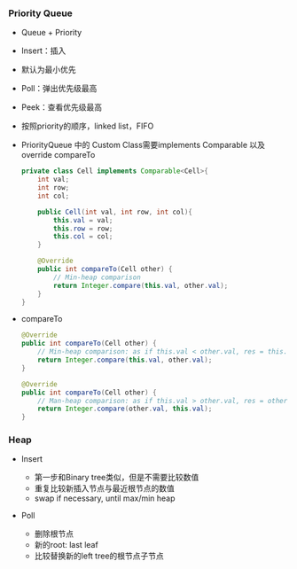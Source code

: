 ### Priority Queue
  - Queue + Priority
  - Insert：插入
  - 默认为最小优先
  - Poll：弹出优先级最高
  - Peek：查看优先级最高
  - 按照priority的顺序，linked list，FIFO
  - PriorityQueue<CustomClass> 中的 Custom Class需要implements Comparable<CustomClass> 以及 override compareTo
    ```java
    private class Cell implements Comparable<Cell>{
        int val;
        int row;
        int col;

        public Cell(int val, int row, int col){
            this.val = val;
            this.row = row;
            this.col = col;
        }

        @Override
        public int compareTo(Cell other) {
            // Min-heap comparison
            return Integer.compare(this.val, other.val);
        }
    }
    ```

- compareTo
  ```java
  @Override
  public int compareTo(Cell other) {
      // Min-heap comparison: as if this.val < other.val, res = this.val - other val < 0, no position swapping, 'this' is before 'other'
      return Integer.compare(this.val, other.val);
  }

  @Override
  public int compareTo(Cell other) {
      // Man-heap comparison: as if this.val > other.val, res = other.val - this.val < 0, swap positions, 'this' is before 'other'
      return Integer.compare(other.val, this.val);
  }
  ```

### Heap
  - Insert
    - 第一步和Binary tree类似，但是不需要比较数值
    - 重复比较新插入节点与最近根节点的数值
    - swap if necessary, until max/min heap
 
  - Poll
    - 删除根节点
    - 新的root: last leaf
    - 比较替换新的left tree的根节点子节点
